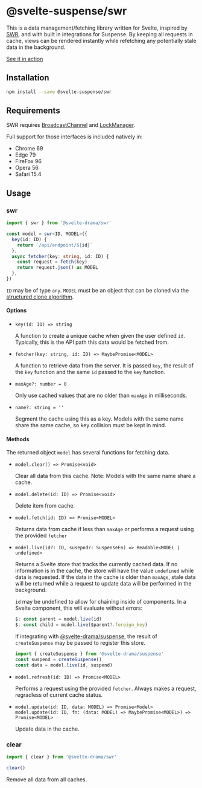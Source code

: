 # @svelte-suspense/swr

This is a data management/fetching library written for Svelte, inspired by [SWR](https://swr.vercel.app/), and with built in integrations for Suspense. By keeping all requests in cache, views can be rendered instantly while refetching any potentially stale data in the background.

[See it in action](https://pokemon-suspense-demo.vercel.app/)

## Installation

```bash
npm install --save @svelte-suspense/swr
```

## Requirements

SWR requires [BroadcastChannel](https://developer.mozilla.org/en-US/docs/Web/API/Broadcast_Channel_API) and [LockManager](https://developer.mozilla.org/en-US/docs/Web/API/LockManager).

Full support for those interfaces is included natively in:

- Chrome 69
- Edge 79
- FireFox 96
- Opera 56
- Safari 15.4

## Usage

### swr

```ts
import { swr } from '@svelte-drama/swr'

const model = swr<ID, MODEL>({
  key(id: ID) {
    return `/api/endpoint/${id}`
  },
  async fetcher(key: string, id: ID) {
    const request = fetch(key)
    return request.json() as MODEL
  },
})
```

`ID` may be of type `any`. `MODEL` must be an object that can be cloned via the [structured clone algorithm](https://developer.mozilla.org/en-US/docs/Web/API/Web_Workers_API/Structured_clone_algorithm#supported_types).

#### Options

- `key(id: ID) => string`

  A function to create a unique cache when given the user defined `id`. Typically, this is the API path this data would be fetched from.

- `fetcher(key: string, id: ID) => MaybePromise<MODEL>`

  A function to retrieve data from the server. It is passed `key`, the result of the `key` function and the same `id` passed to the `key` function.

- `maxAge?: number = 0`

  Only use cached values that are no older than `maxAge` in milliseconds.

- `name?: string = ''`

  Segment the cache using this as a key. Models with the same name share the same cache, so key collision must be kept in mind.

#### Methods

The returned object `model` has several functions for fetching data.

- `model.clear() => Promise<void>`

  Clear all data from this cache. Note: Models with the same name share a cache.

- `model.delete(id: ID) => Promise<void>`

  Delete item from cache.

- `model.fetch(id: ID) => Promise<MODEL>`

  Returns data from cache if less than `maxAge` or performs a request using the provided `fetcher`

- `model.live(id?: ID, susepnd?: SuspenseFn) => Readable<MODEL | undefined>`

  Returns a Svelte store that tracks the currently cached data. If no information is in the cache, the store will have the value `undefined` while data is requested. If the data in the cache is older than `maxAge`, stale data will be returned while a request to update data will be performed in the background.

  `id` may be undefined to allow for chaining inside of components. In a Svelte component, this will evaluate without errors:

  ```ts
  $: const parent = model.live(id)
  $: const child = model.live($parent?.foreign_key)
  ```

  If integrating with [@svelte-drama/suspense](https://www.npmjs.com/package/@svelte-drama/suspense), the result of `createSuspense` may be passed to register this store.

  ```ts
  import { createSuspense } from '@svelte-drama/suspense'
  const suspend = createSuspense()
  const data = model.live(id, suspend)
  ```

- `model.refresh(id: ID) => Promise<MODEL>`

  Performs a request using the provided `fetcher`. Always makes a request, regradless of current cache status.

- `model.update(id: ID, data: MODEL) => Promise<Model>`  
  `model.update(id: ID, fn: (data: MODEL) => MaybePromise<MODEL>) => Promise<MODEL>`

  Update data in the cache.

### clear

```ts
import { clear } from '@svelte-drama/swr'

clear()
```

Remove all data from all caches.
